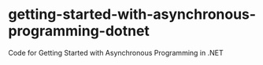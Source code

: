 # getting-started-with-asynchronous-programming-dotnet
Code for Getting Started with Asynchronous Programming in .NET
